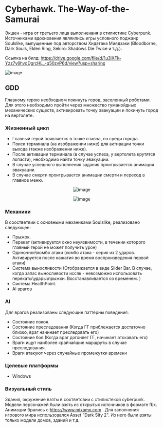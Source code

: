 # Cyberhawk. The-Way-of-the-Samurai
Экшен - игра от третьего лица выполненаня в стилистике Cyberpunk. Источниками вдохновения являились игры условного поджанр Soulslike, выпущенные под авторством Хидэтака Миядзаки (Bloodborne, Dark Souls, Elden Ring, Sekiro: Shadows Die Twice и т.д.).

Ссылка на билд: https://drive.google.com/file/d/1u3IXFk-Yzz7y6hvdDgrcHL_-q50zvP6d/view?usp=sharing

![image](https://github.com/GGENOR1/Cyberhawk.-The-Way-of-the-Samurai/assets/146382716/d0120ae5-cd8f-457e-815e-cc7203c99654)

## GDD
Главному герою необходиом покинуть город, заселенный роботами. Для этого необходимо пройти через множество гуманойдных механических существ, активировать точку эвакуации и покинуть город на вертолете.

### Жизненный цикл
 - Главный герой появляется в точке спавна, по среди города.
 - Поиск терминала (на изображении ниже) для активации точки выхода (также изображении ниже).
 - После активации терминала (в случае успеха, у вертолета крутятся лопасти), необходимо найти точку эвакуации.
 - В случае успешного выполнения задания проигрывается анимация эвакуации.
 - В случае смерти проигрывается анимации смерти и переход в главное меню.
 
<div align="center">
  
![image](https://github.com/GGENOR1/Cyberhawk.-The-Way-of-the-Samurai/assets/146382716/5fc22447-f8f1-45b8-99ff-a31b331ffc6d)

![image](https://github.com/GGENOR1/Cyberhawk.-The-Way-of-the-Samurai/assets/146382716/2f4c1283-fa33-4378-ae78-dbda917222f3)


</div>
 
### Механики
В соостветвии с основными механиками Soulslike, реализовано следующее:
- Прыжок.
- Перекат (активируется окно неуязвимости, в течении которого главный герой не может получить урон)
- Одиночное\комбо атаки (комбо атака - серия из 2 ударов. Активируется после нажатия во время воспроизведения первой атаки)
- Система выносливости (Отображается в виде Slider Bar. В случае, когда запас выносливости иссяк - невозможно использовать перекаты\удары\прыжки. Восстанавливается со временем. )
- Система HealthPoint.
- AI врагов

### AI
Для врагов реализованы следующие паттерны поведения:
- Состояние покоя.
- Состояние преследования (Когда ГГ приблежается достаточно близко, враг начинает преследовать его)
- Состояние боя (Когда враг догоняет ГГ, начинает атокавать его)
- Враги ищут наиболее крайчайшие маршруты в случае преследования.
- Враги атакуют через случайные промежутки времени 

### Целевые платформы
- Windows

### Визуальный стиль
Здания, окружение взяты в соответсвии с стилистекой cyberpunk.
Модели персонажей были взять из открытых источников в формате fbx. Анимации брались с https://www.mixamo.com . 
Для заполнения игрового мира использовался Asset "Dark Sity 2". Из него были взяты только модели домов, зданий и т.д.

